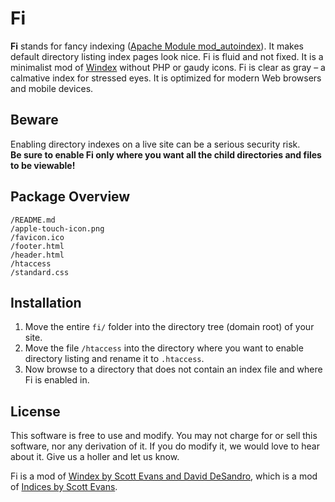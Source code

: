 Fi
==

**Fi** stands for fancy indexing ([Apache Module mod_autoindex](http://httpd.apache.org/docs/2.0/mod/mod_autoindex.html#indexoptions)). It makes default directory listing index pages look nice. Fi is fluid and not fixed. It is a minimalist mod of [Windex](https://github.com/desandro/windex) without PHP or gaudy icons. Fi is clear as gray – a calmative index for stressed eyes. It is optimized for modern Web browsers and mobile devices.


Beware
------

Enabling directory indexes on a live site can be a serious security risk.  
**Be sure to enable Fi only where you want all the child directories and files to be viewable!**


Package Overview
----------------

	/README.md
	/apple-touch-icon.png
	/favicon.ico
	/footer.html
	/header.html
	/htaccess
	/standard.css


Installation
------------

1. Move the entire `fi/` folder into the directory tree (domain root) of your site.
2. Move the file `/htaccess` into the directory where you want to enable directory listing and rename it to `.htaccess`.
3. Now browse to a directory that does not contain an index file and where Fi is enabled in.


License
-------

This software is free to use and modify. You may not charge for or sell this software, nor any derivation of it. If you do modify it, we would love to hear about it. Give us a holler and let us know.

Fi is a mod of [Windex by Scott Evans and David DeSandro](https://github.com/desandro/windex), which is a mod of [Indices by Scott Evans](http://antisleep.com/indices/).
